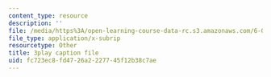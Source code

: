 ```yaml
---
content_type: resource
description: ''
file: /media/https%3A/open-learning-course-data-rc.s3.amazonaws.com/6-00sc-introduction-to-computer-science-and-programming-spring-2011/fc723ec8fd4726a2227745f12b38c7ae_A2WFReES8CY.srt
file_type: application/x-subrip
resourcetype: Other
title: 3play caption file
uid: fc723ec8-fd47-26a2-2277-45f12b38c7ae
---
```

